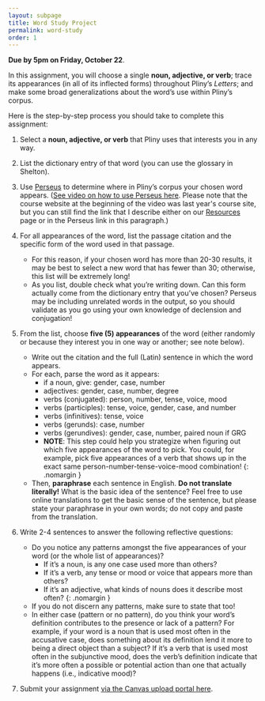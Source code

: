 ```yaml
---
layout: subpage
title: Word Study Project
permalink: word-study
order: 1
---
```


**Due by 5pm on Friday, October 22**.

In this assignment, you will choose a single **noun, adjective, or verb**; trace its appearances (in all of its inflected forms) throughout Pliny’s *Letters*; and make some broad generalizations about the word’s use within Pliny’s corpus.

Here is the step-by-step process you should take to complete this assignment:

1. Select a **noun, adjective, or verb** that Pliny uses that interests you in any way.

2. List the dictionary entry of that word (you can use the glossary in Shelton).

3. Use [Perseus](http://www.perseus.tufts.edu/hopper/text?doc=Perseus%3atext%3a1999.02.0139) to determine where in Pliny’s corpus your chosen word appears. ([See video on how to use Perseus here](https://youtu.be/WzM1rqFaSg8). Please note that the course website at the beginning of the video was last year's course site, but you can still find the link that I describe either on our [Resources](resources) page or in the Perseus link in this paragraph.)

4. For all appearances of the word, list the passage citation and the specific form of the word used in that passage.
    * For this reason, if your chosen word has more than 20-30 results, it may be best to select a new word that has fewer than 30; otherwise, this list will be extremely long!
    * As you list, double check what you’re writing down. Can this form actually come from the dictionary entry that you’ve chosen? Perseus may be including unrelated words in the output, so you should validate as you go using your own knowledge of declension and conjugation!  

5. From the list, choose **five (5) appearances** of the word (either randomly or because they interest you in one way or another; see note below).
    * Write out the citation and the full (Latin) sentence in which the word appears.
    * For each, parse the word as it appears:
        * if a noun, give: gender, case, number
        * adjectives: gender, case, number, degree
        * verbs (conjugated): person, number, tense, voice, mood
        * verbs (participles): tense, voice, gender, case, and number
        * verbs (infinitives): tense, voice
        * verbs (gerunds): case, number
        * verbs (gerundives): gender, case, number, paired noun if GRG
        * **NOTE**: This step could help you strategize when figuring out which five appearances of the word to pick. You could, for example, pick five appearances of a verb that shows up in the exact same person-number-tense-voice-mood combination!
        {: .nomargin }
    * Then, **paraphrase** each sentence in English. **Do not translate literally!** What is the basic idea of the sentence? Feel free to use online translations to get the basic sense of the sentence, but please state your paraphrase in your own words; do not copy and paste from the translation.

6. Write 2-4 sentences to answer the following reflective questions:
    * Do you notice any patterns amongst the five appearances of your word (or the whole list of appearances)?
        * If it’s a noun, is any one case used more than others?
        * If it’s a verb, any tense or mood or voice that appears more than others?
        * If it’s an adjective, what kinds of nouns does it describe most often?
        {: .nomargin }
    * If you do not discern any patterns, make sure to state that too!
    * In either case (pattern or no pattern), do you think your word’s definition contributes to the presence or lack of a pattern? For example, if your word is a noun that is used most often in the accusative case, does something about its definition lend it more to being a direct object than a subject? If it’s a verb that is used most often in the subjunctive mood, does the verb’s definition indicate that it’s more often a possible or potential action than one that actually happens (i.e., indicative mood)?

7. Submit your assignment [via the Canvas upload portal here](https://hc.instructure.com/courses/4290/assignments/48728).
